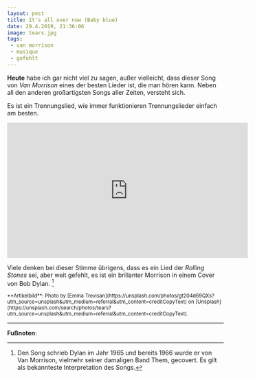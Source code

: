 ```yaml
---
layout: post
title: It's all over now (Baby blue)
date: 29.4.2019, 21:36:06
image: tears.jpg
tags:
 - van morrison
 - musique
 - gefühlt
---
```


**Heute** habe ich gar nicht viel zu sagen, außer vielleicht, dass dieser Song von *Van Morrison* eines der besten Lieder ist, die man hören kann. Neben all den anderen großartigsten Songs aller Zeiten, versteht sich. <!--more-->

Es ist ein Trennungslied, wie immer funktionieren Trennungslieder einfach am besten.

<div align="center">
  <iframe width="560" height="315" src="https://www.youtube.com/embed/jdb_3H-28dE" frameborder="0" allow="accelerometer; autoplay; encrypted-media; gyroscope; picture-in-picture" allowfullscreen></iframe>
</div>

Viele denken bei dieser Stimme übrigens, dass es ein Lied der *Rolling Stones* sei, aber weit gefehlt, es ist ein brillanter Morrison in einem Cover von Bob Dylan. [^1]

<small>
**Artikelbild**: Photo by [Emma Trevisan](https://unsplash.com/photos/gt204d69QXs?utm_source=unsplash&utm_medium=referral&utm_content=creditCopyText) on [Unsplash](https://unsplash.com/search/photos/tears?utm_source=unsplash&utm_medium=referral&utm_content=creditCopyText).
</small>

---

**Fußnoten**:

[^1]: Den Song schrieb Dylan im Jahr 1965 und bereits 1966 wurde er von Van Morrison, vielmehr seiner damaligen Band Them, gecovert. Es gilt als bekannteste Interpretation des Songs.
